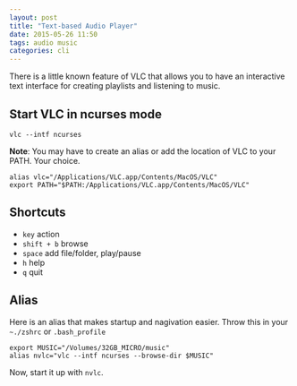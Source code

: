```yaml
---
layout: post
title: "Text-based Audio Player"
date: 2015-05-26 11:50
tags: audio music
categories: cli
---
```


There is a little known feature of VLC that allows you to have an interactive text interface for creating playlists and listening to music.

## Start VLC in ncurses mode

```
vlc --intf ncurses
```

**Note**: You may have to create an alias or add the location of VLC to your PATH. Your choice.

```
alias vlc="/Applications/VLC.app/Contents/MacOS/VLC"
export PATH="$PATH:/Applications/VLC.app/Contents/MacOS/VLC"
```

## Shortcuts

* `key` action
* `shift + b` browse
* `space` add file/folder, play/pause
* `h` help
* `q` quit

## Alias

Here is an alias that makes startup and nagivation easier. Throw this in your `~./zshrc` or `.bash_profile`

```
export MUSIC="/Volumes/32GB_MICRO/music"
alias nvlc="vlc --intf ncurses --browse-dir $MUSIC"
```

Now, start it up with `nvlc`.
